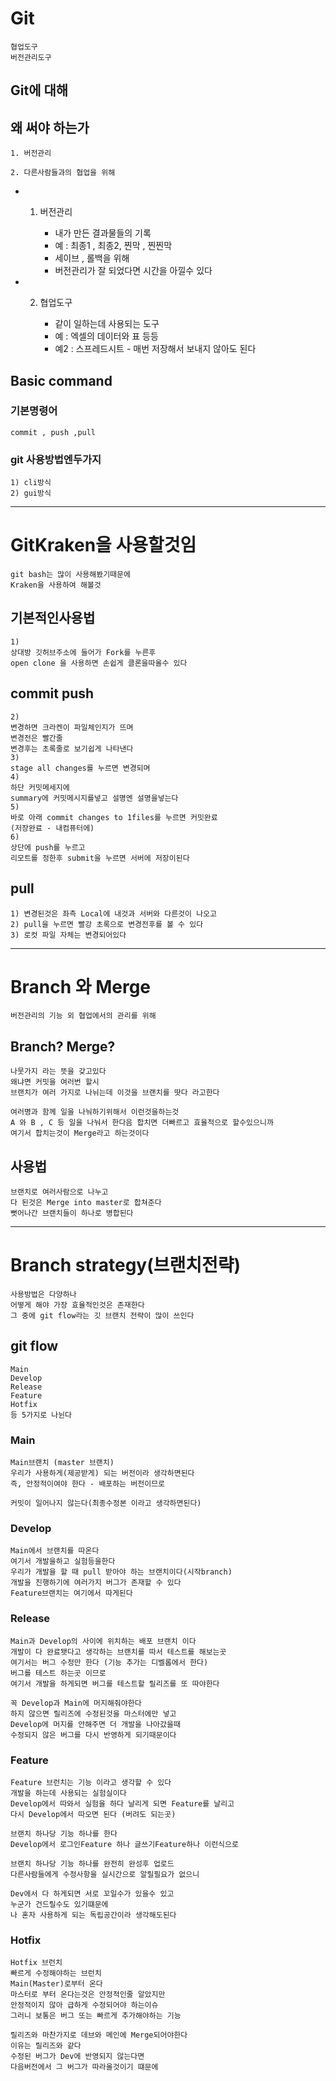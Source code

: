 # Git
	협업도구
	버전관리도구

## Git에 대해

## 왜 써야 하는가
	1. 버전관리

	2. 다른사람들과의 협업을 위해


* 1) 버전관리

		- 내가 만든 결과물들의 기록
		- 예 : 최종1 , 최종2, 찐막 , 찐찐막
		- 세이브 , 롤백을 위해
		- 버전관리가 잘 되었다면 시간을 아낄수 있다

* 2) 협업도구

		- 같이 일하는데 사용되는 도구
		- 예 : 엑셀의 데이터와 표 등등
		- 예2 : 스프레드시트 - 매번 저장해서 보내지 않아도 된다
	
## Basic command
### 기본명령어
	commit , push ,pull
### git 사용방법엔두가지
	1) cli방식
	2) gui방식

---

# GitKraken을 사용할것임
	git bash는 많이 사용해봤기때문에
	Kraken을 사용하여 해볼것
## 기본적인사용법
	1)
	상대방 깃허브주소에 들어가 Fork를 누른후
	open clone 을 사용하면 손쉽게 클론을따올수 있다
## commit push
	2)
	변경하면 크라켄이 파일체인지가 뜨며
	변경전은 빨간줄
	변경후는 초록줄로 보기쉽게 나타낸다
	3)
	stage all changes를 누르면 변경되며
	4)
	하단 커밋메세지에
	summary에 커밋메시지를넣고 설명엔 설명을넣는다
	5)
	바로 아래 commit changes to 1files를 누르면 커밋완료
	(저장완료 - 내컴퓨터에)
	6)
	상단에 push를 누르고
	리모트를 정한후 submit을 누르면 서버에 저장이된다

## pull
	1) 변경된것은 좌측 Local에 내것과 서버와 다른것이 나오고
	2) pull을 누르면 빨강 초록으로 변경전후를 볼 수 있다
	3) 로컷 파일 자체는 변경되어있다

---

# Branch 와 Merge
	버전관리의 기능 외 협업에서의 관리를 위해

## Branch? Merge?
	나뭇가지 라는 뜻을 갖고있다
	왜냐면 커밋을 여러번 할시
	브랜치가 여러 가지로 나뉘는데 이것을 브랜치를 땃다 라고한다

	여러명과 함께 일을 나눠하기위해서 이런것을하는것
	A 와 B , C 등 일을 나눠서 한다음 합치면 더빠르고 효율적으로 할수있으니까
	여기서 합치는것이 Merge라고 하는것이다

## 사용법
	브랜치로 여러사람으로 나누고
	다 된것은 Merge into master로 합쳐준다
	뻣어나간 브랜치들이 하나로 병합된다

---

# Branch strategy(브랜치전략)
	사용방법은 다양하나
	어떻게 해야 가장 효율적인것은 존재한다
	그 중에 git flow라는 깃 브랜치 전략이 많이 쓰인다
	
## git flow
	Main
	Develop
	Release
	Feature
	Hotfix
	등 5가지로 나뉜다

### Main
	Main브랜치 (master 브랜치)
	우리가 사용하게(제공받게) 되는 버전이라 생각하면된다
	즉, 안정적이여야 한다 - 배포하는 버전이므로
	
	커밋이 일어나지 않는다(최종수정본 이라고 생각하면된다)

### Develop
	Main에서 브랜치를 따온다
	여기서 개발을하고 실험등을한다
	우리가 개발을 할 때 pull 받아야 하는 브랜치이다(시작branch)
	개발을 진행하기에 여러가지 버그가 존재할 수 있다
	Feature브랜치는 여기에서 따게된다

### Release
	Main과 Develop의 사이에 위치하는 배포 브랜치 이다
	개발이 다 완료됏다고 생각하는 브랜치를 따서 테스트를 해보는곳
	여기서는 버그 수정만 한다 (기능 추가는 디벨롭에서 한다)
	버그를 테스트 하는곳 이므로
	여기서 개발을 하게되면 버그를 테스트할 릴리즈를 또 따야한다

	꼭 Develop과 Main에 머지해줘야한다
	하지 않으면 릴리즈에 수정된것을 마스터에만 넣고
	Develop에 머지를 안해주면 더 개발을 나아갔을때
	수정되지 않은 버그를 다시 반영하게 되기때문이다

### Feature
	Feature 브런치는 기능 이라고 생각할 수 있다
	개발을 하는데 사용되는 실험실이다
	Develop에서 따와서 실험을 하다 날리게 되면 Feature를 날리고
	다시 Develop에서 따오면 된다 (버려도 되는곳)
	
	브랜치 하나당 기능 하나를 한다
	Develop에서 로그인Feature 하나 글쓰기Feature하나 이런식으로
	
	브랜치 하나당 기능 하나를 완전히 완성후 업로드
	다른사람들에게 수정사항을 실시간으로 알릴필요가 없으니

	Dev에서 다 하게되면 서로 꼬일수가 있을수 있고
	누군가 건드릴수도 있기떄문에
	나 혼자 사용하게 되는 독립공간이라 생각해도된다

### Hotfix
	Hotfix 브런치
	빠르게 수정해야하는 브런치
	Main(Master)로부터 온다
	마스터로 부터 온다는것은 안정적인줄 알았지만
	안정적이지 않아 급하게 수정되어야 하는이슈
	그러니 보통은 버그 또는 빠르게 추가해야하는 기능
	
	릴리즈와 마찬가지로 데브와 메인에 Merge되어야한다
	이유는 릴리즈와 같다
	수정된 버그가 Dev에 반영되지 않는다면
	다음버전에서 그 버그가 따라올것이기 떄문에
